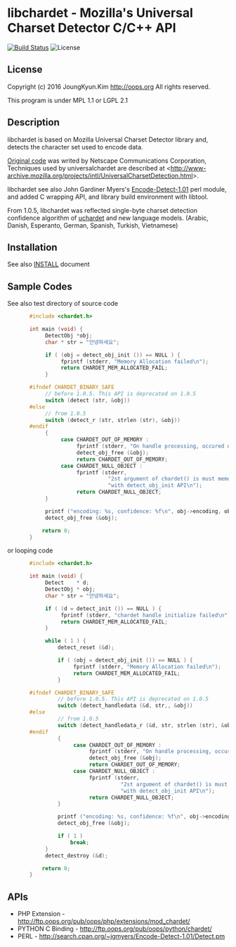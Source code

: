 libchardet - Mozilla's Universal Charset Detector C/C++ API
===
[![Build Status](https://travis-ci.org/Joungkyun/libchardet.svg?branch=master)](https://travis-ci.org/Joungkyun/libchardet) ![License](https://img.shields.io/badge/license-MPL%201.1-blue.svg)

## License
Copyright (c) 2016 JoungKyun.Kim <http://oops.org> All rights reserved.

This program is under MPL 1.1 or LGPL 2.1

## Description
libchardet is based on Mozilla Universal Charset Detector library and, detects
the character set used to encode data.

[Original code](http://lxr.mozilla.org/seamonkey/source/extensions/universalchardet/) was writed by Netscape Communications Corporation, Techniques used by universalchardet are described at &lt;http://www-archive.mozilla.org/projects/intl/UniversalCharsetDetection.html&gt;.

libchardet see also John Gardiner Myers's [Encode-Detect-1.01](http://search.cpan.org/~jgmyers/Encode-Detect-1.01/)
perl module, and added C wrapping API, and library build environment with libtool.

From 1.0.5, libchardet was reflected single-byte charset detection confidence
algorithm of [uchardet](https://github.com/BYVoid/uchardet/) and new language models.
(Arabic, Danish, Esperanto, German, Spanish, Turkish, Vietnamese)

## Installation

See also [INSTALL](INSTALL) document

## Sample Codes

See also test directory of source code

```c
       #include <chardet.h>

       int main (void) {
            DetectObj *obj;
            char * str = "안녕하세요";

            if ( (obj = detect_obj_init ()) == NULL ) {
                 fprintf (stderr, "Memory Allocation failed\n");
                 return CHARDET_MEM_ALLOCATED_FAIL;
            }

       #ifndef CHARDET_BINARY_SAFE 
            // before 1.0.5. This API is deprecated on 1.0.5
            switch (detect (str, &obj))
       #else
            // from 1.0.5
            switch (detect_r (str, strlen (str), &obj))
       #endif
            {
                 case CHARDET_OUT_OF_MEMORY :
                      fprintf (stderr, "On handle processing, occured out of memory\n");
                      detect_obj_free (&obj);
                      return CHARDET_OUT_OF_MEMORY;
                 case CHARDET_NULL_OBJECT :
                      fprintf (stderr,
                                "2st argument of chardet() is must memory allocation "
                                "with detect_obj_init API\n");
                      return CHARDET_NULL_OBJECT;
            }

            printf ("encoding: %s, confidence: %f\n", obj->encoding, obj->confidence);
            detect_obj_free (&obj);

           return 0;
       }
```

or looping code

```c
       #include <chardet.h>

       int main (void) {
            Detect    * d;
            DetectObj * obj;
            char * str = "안녕하세요";

            if ( (d = detect_init ()) == NULL ) {
                 fprintf (stderr, "chardet handle initialize failed\n");
                 return CHARDET_MEM_ALLOCATED_FAIL;
            }

            while ( 1 ) {
                detect_reset (&d);

                if ( (obj = detect_obj_init ()) == NULL ) {
                     fprintf (stderr, "Memory Allocation failed\n");
                     return CHARDET_MEM_ALLOCATED_FAIL;
                }

       #ifndef CHARDET_BINARY_SAFE 
                // before 1.0.5. This API is deprecated on 1.0.5
                switch (detect_handledata (&d, str,, &obj))
       #else
                // from 1.0.5
                switch (detect_handledata_r (&d, str, strlen (str), &obj))
       #endif
                {
                     case CHARDET_OUT_OF_MEMORY :
                          fprintf (stderr, "On handle processing, occured out of memory\n");
                          detect_obj_free (&obj);
                          return CHARDET_OUT_OF_MEMORY;
                     case CHARDET_NULL_OBJECT :
                          fprintf (stderr,
                                    "2st argument of chardet() is must memory allocation "
                                    "with detect_obj_init API\n");
                          return CHARDET_NULL_OBJECT;
                }

                printf ("encoding: %s, confidence: %f\n", obj->encoding, obj->confidence);
                detect_obj_free (&obj);

                if ( 1 )
                    break;
            }
            detect_destroy (&d);

           return 0;
       }
```

## APIs
  * PHP Extension    - http://ftp.oops.org/pub/oops/php/extensions/mod_chardet/
  * PYTHON C Binding - http://ftp.oops.org/pub/oops/python/chardet/
  * PERL             - http://search.cpan.org/~jgmyers/Encode-Detect-1.01/Detect.pm
